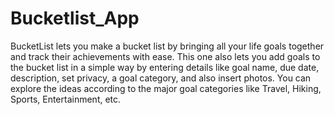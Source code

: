 # Bucketlist_App
BucketList lets you make a bucket list by bringing all your life goals together and track their achievements
with ease. This one also lets you add goals to the bucket list in a simple way by entering details like goal
name, due date, description, set privacy, a goal category, and also insert photos. You can explore the ideas
according to the major goal categories like Travel, Hiking, Sports, Entertainment, etc.

